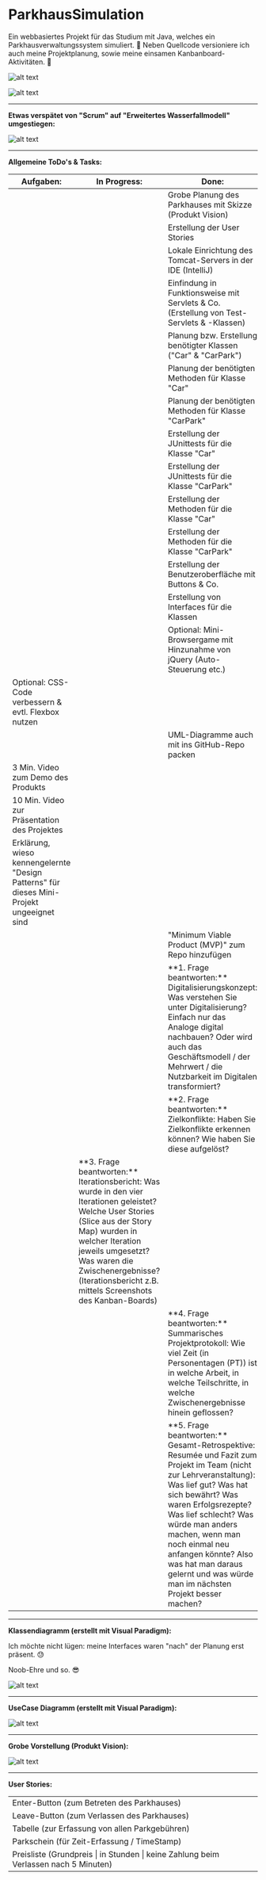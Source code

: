 # ParkhausSimulation

Ein webbasiertes Projekt für das Studium mit Java, welches ein Parkhausverwaltungssystem simuliert. :tulip:
Neben Quellcode versioniere ich auch meine Projektplanung, sowie meine einsamen Kanbanboard-Aktivitäten. :frog:

![alt text](https://s20.directupload.net/images/210627/9oaulf55.jpg) 

![alt text](https://s20.directupload.net/images/210627/4z4ci9nj.jpg) 

-------------------------------------------------------------------------------------------------------------------

**Etwas verspätet von "Scrum" auf "Erweitertes Wasserfallmodell" umgestiegen:**

![alt text](https://s20.directupload.net/images/210708/68dirqy7.png) 

-------------------------------------------------------------------------------------------------------------------


**Allgemeine ToDo's & Tasks:**

<table>
  <thead>
    <tr>
      <th>Aufgaben:</th>
      <th>In Progress:</th>
      <th>Done:</th>
    </tr>
  </thead>
  <tbody>
    <tr>
      <td></td>
      <td></td>
      <td>Grobe Planung des Parkhauses mit Skizze (Produkt Vision)</td>
    </tr>
    <tr>
      <td></td>
      <td></td>
      <td>Erstellung der User Stories</td>
    </tr>
    <tr>
      <td></td>
      <td></td>
      <td>Lokale Einrichtung des Tomcat-Servers in der IDE (IntelliJ)</td>
    </tr>
    <tr>
      <td></td>
      <td></td>
      <td>Einfindung in Funktionsweise mit Servlets & Co. (Erstellung von Test-Servlets & -Klassen)</td>
    </tr>
     <tr>
      <td></td>
      <td></td>
      <td>Planung bzw. Erstellung benötigter Klassen ("Car" & "CarPark")</td>
    </tr>
     <tr>
      <td></td>
      <td></td>
      <td>Planung der benötigten Methoden für Klasse "Car"</td>
    </tr>
    <tr>
      <td></td>
      <td></td>
      <td>Planung der benötigten Methoden für Klasse "CarPark"</td>
    </tr>
    <tr>
      <td></td>
      <td></td>
      <td>Erstellung der JUnittests für die Klasse "Car"</td>
    </tr>
    <tr>
      <td></td>
      <td></td>
      <td>Erstellung der JUnittests für die Klasse "CarPark"</td>
    </tr>
    <tr>
      <td></td>
      <td></td>
      <td>Erstellung der Methoden für die Klasse "Car"</td>
    </tr>
    <tr>
      <td></td>
      <td></td>
      <td>Erstellung der Methoden für die Klasse "CarPark"</td>
    </tr>
    <tr>
      <td></td>
      <td></td>
      <td>Erstellung der Benutzeroberfläche mit Buttons & Co.</td>
    </tr>
    <tr>
      <td></td>
      <td></td>
      <td>Erstellung von Interfaces für die Klassen</td>
    </tr>
    <tr>
      <td></td>
      <td></td>
      <td>Optional: Mini-Browsergame mit Hinzunahme von jQuery (Auto-Steuerung etc.)</td>
    </tr>
    <tr>
      <td>Optional: CSS-Code verbessern & evtl. Flexbox nutzen</td>
      <td></td>
      <td></td>
    </tr>
    <tr>
      <td></td>
      <td></td>
      <td>UML-Diagramme auch mit ins GitHub-Repo packen</td>
    </tr>
     <tr>
      <td>3 Min. Video zum Demo des Produkts</td>
      <td></td>
      <td></td>
    </tr>
    <tr>
      <td>10 Min. Video zur Präsentation des Projektes</td>
      <td></td>
      <td></td>
    </tr>
    <tr>
      <td>Erklärung, wieso kennengelernte "Design Patterns" für dieses Mini-Projekt ungeeignet sind</td>
      <td></td>
      <td></td>
    </tr>
    <tr>
      <td></td>
      <td></td>
      <td>"Minimum Viable Product (MVP)" zum Repo hinzufügen</td>
    </tr>
    <tr>
      <td></td>
      <td></td>
      <td>**1. Frage beantworten:** Digitalisierungskonzept: Was verstehen Sie unter Digitalisierung? Einfach nur das Analoge digital nachbauen? 
             Oder wird auch das Geschäftsmodell / der Mehrwert / die Nutzbarkeit im Digitalen transformiert?</td>
    </tr>
    <tr>
      <td></td>
      <td></td>
      <td>**2. Frage beantworten:** Zielkonflikte: Haben Sie Zielkonflikte erkennen können? Wie haben Sie diese aufgelöst?</td>
    </tr>
    <tr>
      <td></td>
      <td>**3. Frage beantworten:** Iterationsbericht: Was wurde in den vier Iterationen geleistet? Welche User Stories (Slice aus der Story Map) 
      wurden in welcher Iteration jeweils umgesetzt? Was waren die Zwischenergebnisse? (Iterationsbericht z.B. mittels Screenshots des Kanban-Boards)</td>
      <td></td>
    </tr>
    <tr>
      <td></td>
      <td></td>
      <td>**4. Frage beantworten:** Summarisches Projektprotokoll: Wie viel Zeit (in Personentagen (PT)) ist in welche Arbeit, in welche Teilschritte, 
          in welche Zwischenergebnisse hinein geflossen?</td>
    </tr>
    <tr>
      <td></td>
      <td></td>
      <td>**5. Frage beantworten:** Gesamt-Retrospektive: Resumée und Fazit zum Projekt im Team (nicht zur Lehrveranstaltung): Was lief gut? Was hat sich bewährt? 
        Was waren Erfolgsrezepte? Was lief schlecht? Was würde man anders machen, wenn man noch einmal neu anfangen könnte? Also was hat man daraus gelernt und 
        was würde man im nächsten Projekt besser machen?</td>
    </tr>
  </tbody>
</table>

-------------------------------------------------------------------------------------------------------------------

**Klassendiagramm (erstellt mit Visual Paradigm):**

Ich möchte nicht lügen: meine Interfaces waren "nach" der Planung erst präsent. :sweat: 

Noob-Ehre und so. :sunglasses:

![alt text](https://s20.directupload.net/images/210705/az547x4o.jpg) 

-------------------------------------------------------------------------------------------------------------------

**UseCase Diagramm (erstellt mit Visual Paradigm):**

![alt text](https://s20.directupload.net/images/210705/9ew6ilem.jpg) 

-------------------------------------------------------------------------------------------------------------------

**Grobe Vorstellung (Produkt Vision):**

![alt text](https://s12.directupload.net/images/210430/ok2ufitt.png)

-------------------------------------------------------------------------------------------------------------------

**User Stories:**

<table>
  <tbody>
    <tr>
      <td>Enter-Button (zum Betreten des Parkhauses)</td>
    </tr>
    <tr>
      <td>Leave-Button (zum Verlassen des Parkhauses)</td>
    </tr>
    <tr>
      <td>Tabelle (zur Erfassung von allen Parkgebühren)</td>
    </tr>
    <tr>
      <td>Parkschein (für Zeit-Erfassung / TimeStamp)</td>
    </tr>
    <tr>
      <td>Preisliste (Grundpreis | in Stunden | keine Zahlung beim Verlassen nach 5 Minuten)</td>
    </tr>
  </tbody>
</table>
